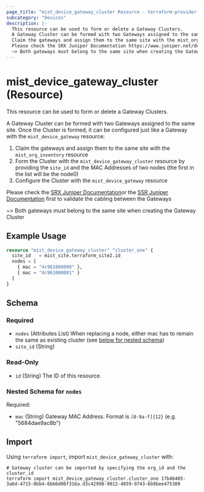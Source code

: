 ```yaml
---
page_title: "mist_device_gateway_cluster Resource - terraform-provider-mist"
subcategory: "Devices"
description: |-
  This resource can be used to form or delete a Gateway Clusters.
  A Gateway Cluster can be formed with two Gateways assigned to the same site. Once the Cluster is formed, it can be configured just like a Gateway with the mist_device_gateway resource:
  Claim the gateways and assign them to the same site with the mist_org_inventory resourceForm the Cluster with the mist_device_gateway_cluster resource by providing the site_id and the MAC Addresses of two nodes (the first in the list will be the node0)Configure the Cluster with the mist_device_gateway resource
  Please check the SRX Juniper Documentation https://www.juniper.net/documentation/us/en/software/mist/mist-wan/topics/topic-map/srx-high-availability-configuration.htmlor the SSR Juniper Documentation https://www.juniper.net/documentation/us/en/software/mist/mist-wan/topics/topic-map/ssr-high-availability-configuration.html first to validate the cabling between the Gateways
  ~> Both gateways must belong to the same site when creating the Gateway Cluster
---
```


# mist_device_gateway_cluster (Resource)

This resource can be used to form or delete a Gateway Clusters.

A Gateway Cluster can be formed with two Gateways assigned to the same site. Once the Cluster is formed, it can be configured just like a Gateway with the `mist_device_gateway` resource:
1. Claim the gateways and assign them to the same site with the `mist_org_inventory` resource
2. Form the Cluster with the `mist_device_gateway_cluster` resource by providing the `site_id` and the MAC Addresses of two nodes (the first in the list will be the node0)
3. Configure the Cluster with the `mist_device_gateway` resource

Please check the [SRX Juniper Documentation](https://www.juniper.net/documentation/us/en/software/mist/mist-wan/topics/topic-map/srx-high-availability-configuration.html)or the [SSR Juniper Documentation](https://www.juniper.net/documentation/us/en/software/mist/mist-wan/topics/topic-map/ssr-high-availability-configuration.html) first to validate the cabling between the Gateways

~> Both gateways must belong to the same site when creating the Gateway Cluster


## Example Usage

```terraform
resource "mist_device_gateway_cluster" "cluster_one" {
  site_id   = mist_site.terraform_site2.id
  nodes = [
    { mac = "4c961000000" },
    { mac = "4c961000001" }
  ]
}
```

<!-- schema generated by tfplugindocs -->
## Schema

### Required

- `nodes` (Attributes List) When replacing a node, either mac has to remain the same as existing cluster (see [below for nested schema](#nestedatt--nodes))
- `site_id` (String)

### Read-Only

- `id` (String) The ID of this resource.

<a id="nestedatt--nodes"></a>
### Nested Schema for `nodes`

Required:

- `mac` (String) Gateway MAC Address. Format is `[0-9a-f]{12}` (e.g. "5684dae9ac8b")



## Import
Using `terraform import`, import `mist_device_gateway_cluster` with:
```shell
# Gateway cluster can be imported by specifying the org_id and the cluster_id
terraform import mist_device_gateway_cluster.cluster_one 17b46405-3a6d-4715-8bb4-6bb6d06f316a.d3c42998-9012-4859-9743-6b9bee475309
```